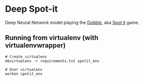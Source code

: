 # Deep Spot-it

Deep Neural Network model playing the [Dobble](https://fr.asmodee.com/fr/games/dobble/), aka [Spot it](https://www.asmodee.us/en/games/spot-it/) game.

## Running from virtualenv (with virtualenvwrapper)

```
# Create virtualenv
mkvirtualenv -r requirements.txt spotit_env
```

```
# User virtualenv
workon spotit_env
```

